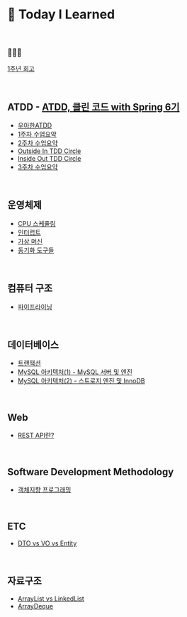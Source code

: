 # 📂 Today I Learned

<br>

<h3>🧑🏻‍🏫</h3>

[1주년 회고](https://github.com/JohnPrk/TIL/tree/main/Review/1%EC%A3%BC%EB%85%84%20%ED%9A%8C%EA%B3%A0)


<br>

## ATDD - [ATDD, 클린 코드 with Spring 6기](https://edu.nextstep.camp/s/hAciHKm5)
* [우아한ATDD](https://github.com/JohnPrk/TIL/tree/main/ATDD/%EC%9A%B0%EC%95%84%ED%95%9CATDD)
* [1주차 수업요약](https://github.com/JohnPrk/TIL/tree/main/ATDD/1%EC%A3%BC%EC%B0%A8)
* [2주차 수업요약](https://github.com/JohnPrk/TIL/tree/main/ATDD/2%EC%A3%BC%EC%B0%A8)
* [Outside In TDD Circle](https://github.com/JohnPrk/TIL/tree/main/ATDD/Outside%20In%20TDD%20Circle)
* [Inside Out TDD Circle](https://github.com/JohnPrk/TIL/tree/main/ATDD/Inside%20Out%20TDD%20Circle)
* [3주차 수업요약](https://github.com/JohnPrk/TIL/tree/main/ATDD/3%EC%A3%BC%EC%B0%A8)

<br>

## 운영체제
* [CPU 스케쥴링](https://github.com/JohnPrk/TIL/tree/main/OS/CPU%20%EC%8A%A4%EC%BC%80%EC%A5%B4%EB%A7%81)
* [인터럽트](https://github.com/JohnPrk/TIL/tree/main/OS/%EC%9D%B8%ED%84%B0%EB%9F%BD%ED%8A%B8)
* [가상 머신](https://github.com/JohnPrk/TIL/tree/main/OS/%EA%B0%80%EC%83%81%20%EB%A8%B8%EC%8B%A0)
* [동기화 도구들](https://github.com/JohnPrk/TIL/tree/main/OS/%EB%8F%99%EA%B8%B0%ED%99%94%20%EB%8F%84%EA%B5%AC%EB%93%A4)



<br>

## 컴퓨터 구조
* [파이프라이닝](https://github.com/JohnPrk/TIL/tree/main/Computer%20Architecture/%ED%8C%8C%EC%9D%B4%ED%94%84%EB%9D%BC%EC%9D%B4%EB%8B%9D)

<br>

## 데이터베이스
* [트랜잭션](https://github.com/JohnPrk/TIL/tree/main/DB/Transcation)
* [MySQL 아키텍처(1) - MySQL 서버 및 엔진](https://github.com/JohnPrk/TIL/tree/main/DB/MySQL%20%EC%95%84%ED%82%A4%ED%85%8D%EC%B2%98(1)%20-%20MySQL%20%EC%84%9C%EB%B2%84%20%EB%B0%8F%20%EC%97%94%EC%A7%84)
* [MySQL 아키텍처(2) - 스트로지 엔진 및 InnoDB](https://github.com/JohnPrk/TIL/tree/main/DB/MySQL%20%EC%95%84%ED%82%A4%ED%85%8D%EC%B2%98(2)%20-%20%EC%8A%A4%ED%86%A0%EB%A6%AC%EC%A7%80%20%EC%97%94%EC%A7%84%20%EB%B0%8F%20InnoDB)
<br>


## Web
* [REST API란?](https://github.com/JohnPrk/TIL/blob/main/Web/REST%20API%EB%9E%80%3F.md)

<br>


## Software Development Methodology
* [객체지향 프로그래밍](https://github.com/JohnPrk/TIL/tree/main/Software%20Development%20Methodology/%EA%B0%9D%EC%B2%B4%EC%A7%80%ED%96%A5%20%ED%94%84%EB%A1%9C%EA%B7%B8%EB%9E%98%EB%B0%8D)


<br>


## ETC
* [DTO vs VO vs Entity](https://github.com/JohnPrk/TIL/blob/main/Spring/Entity%20vs%20DTO%20vs%20VO/README.md)
<br>

## 자료구조
* [ArrayList vs LinkedList](https://github.com/JohnPrk/TIL/tree/main/Data%20Structure/ArrayList%20vs%20LinkedList)
* [ArrayDeque](https://github.com/JohnPrk/TIL/blob/main/Data%20Structure/ArrayDeque/README.md)

<br>

